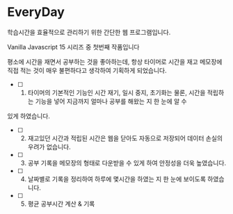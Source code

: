 # EveryDay
학습시간을 효율적으로 관리하기 위한 간단한 웹 프로그램입니다.

Vanilla Javascript 15 시리즈 중 첫번째 작품입니다

평소에 시간을 재면서 공부하는 것을 좋아하는데, 항상 타이머로 시간을 재고 메모장에 직접 적는 것이 매우 불편하다고 생각하여 기획하게 되었습니다.

- [ ] 1. 타이머의 기본적인 기능인 시간 재기, 일시 중지, 초기화는 물론, 시간을 적립하는 기능을 넣어 지금까지 얼마나 공부를 해왔는 지 한 눈에 알 수 

있게 하였습니다.

- [ ] 2. 재고있던 시간과 적립된 시간은 웹을 닫아도 자동으로 저장되어 데이터 손실의 우려가 없습니다. 

- [ ] 3. 공부 기록을 메모장의 형태로 다운받을 수 있게 하여 안정성을 더욱 높였습니다.

- [ ] 4. 날짜별로 기록을 정리하여 하루에 몇시간을 하였는 지 한 눈에 보이도록 하였습니다.

- [ ] 5. 평균 공부시간 계산 & 기록
